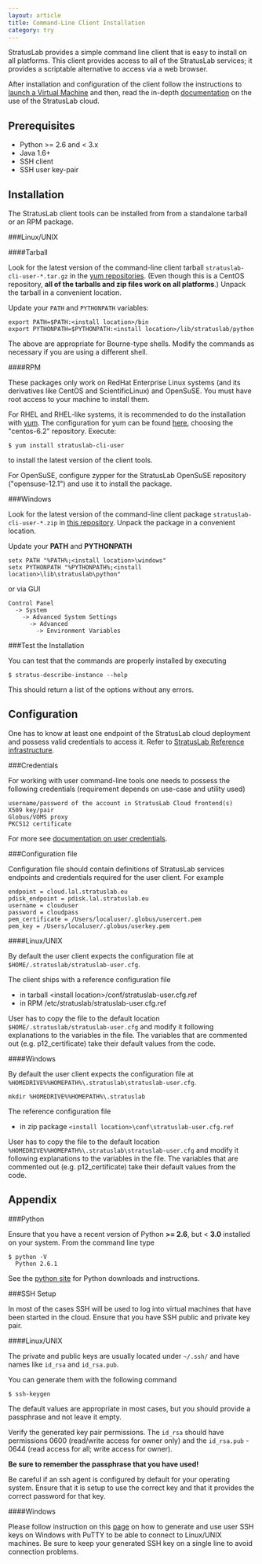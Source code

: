 ```yaml
---
layout: article
title: Command-Line Client Installation
category: try
---
```


StratusLab provides a simple command line client that is easy to
install on all platforms. This client provides access to all of the
StratusLab services; it provides a scriptable alternative to access
via a web browser.

After installation and configuration of the client follow the
instructions to [launch a Virtual Machine][launch-vm] and then, read
the in-depth [documentation][docs] on the use of the StratusLab cloud.

Prerequisites
-------------

* Python >= 2.6 and < 3.x
* Java 1.6+
* SSH client
* SSH user key-pair

Installation
------------

The StratusLab client tools can be installed from from a standalone
tarball or an RPM package.

###Linux/UNIX

####Tarball

Look for the latest version of the command-line client tarball
`stratuslab-cli-user-*.tar.gz` in the [yum
repositories][yum-repo-centos]. (Even though this is a CentOS
repository, **all of the tarballs and zip files work on all
platforms**.)  Unpack the tarball in a convenient location.

Update your `PATH` and `PYTHONPATH` variables:

    export PATH=$PATH:<install location>/bin
    export PYTHONPATH=$PYTHONPATH:<install location>/lib/stratuslab/python

The above are appropriate for Bourne-type shells. Modify the commands
as necessary if you are using a different shell.

####RPM

These packages only work on RedHat Enterprise Linux systems (and its
derivatives like CentOS and ScientificLinux) and OpenSuSE.  You must
have root access to your machine to install them.

For RHEL and RHEL-like systems, it is recommended to do the
installation with [yum][yum]. The configuration for yum can be found
[here][yum-config], choosing the "centos-6.2" repository.  Execute:

    $ yum install stratuslab-cli-user

to install the latest version of the client tools.

For OpenSuSE, configure zypper for the StratusLab OpenSuSE repository
("opensuse-12.1") and use it to install the package.

###Windows

Look for the latest version of the command-line client package
`stratuslab-cli-user-*.zip` in [this repository][yum-repo-centos].
Unpack the package in a convenient location.

Update your **PATH** and **PYTHONPATH**

    setx PATH "%PATH%;<install location>\windows"
    setx PYTHONPATH "%PYTHONPATH%;<install location>\lib\stratuslab\python"

or via GUI

    Control Panel 
      -> System 
        -> Advanced System Settings
          -> Advanced 
            -> Environment Variables

###Test the Installation

You can test that the commands are properly installed by executing

    $ stratus-describe-instance --help

This should return a list of the options without any errors.

Configuration
-------------

One has to know at least one endpoint of the StratusLab cloud
deployment and possess valid credentials to access it. Refer to
[StratusLab Reference infrastructure][sl-ref-infra].

###Credentials

For working with user command-line tools one needs to possess the
following credentials (requirement depends on use-case and utility
used)

    username/password of the account in StratusLab Cloud frontend(s)
    X509 key/pair
    Globus/VOMS proxy
    PKCS12 certificate

For more see [documentation on user credentials][user-creds-docu].

###Configuration file

Configuration file should contain definitions of StratusLab services
endpoints and credentials required for the user client. For example

    endpoint = cloud.lal.stratuslab.eu
    pdisk_endpoint = pdisk.lal.stratuslab.eu
    username = clouduser
    password = cloudpass
    pem_certificate = /Users/localuser/.globus/usercert.pem
    pem_key = /Users/localuser/.globus/userkey.pem

####Linux/UNIX

By default the user client expects the configuration file at
`$HOME/.stratuslab/stratuslab-user.cfg`.

The client ships with a reference configuration file

* in tarball &lt;install location&gt;/conf/stratuslab-user.cfg.ref 
* in RPM /etc/stratuslab/stratuslab-user.cfg.ref 

User has to copy the file to the default location
`$HOME/.stratuslab/stratuslab-user.cfg` and modify it following
explanations to the variables in the file. The variables that are
commented out (e.g. p12_certificate) take their default values from
the code.

####Windows

By default the user client expects the configuration file at
`%HOMEDRIVE%%HOMEPATH%\.stratuslab\stratuslab-user.cfg`.

    mkdir %HOMEDRIVE%%HOMEPATH%\.stratuslab

The reference configuration file 

* in zip package `<install location>\conf\stratuslab-user.cfg.ref`

User has to copy the file to the default location
`%HOMEDRIVE%%HOMEPATH%\.stratuslab\stratuslab-user.cfg` and modify it
following explanations to the variables in the file. The variables
that are commented out (e.g. p12_certificate) take their default
values from the code.

Appendix
--------

###Python

Ensure that you have a recent version of Python **>= 2.6**, but <
**3.0** installed on your system. From the command line type

    $ python -V
      Python 2.6.1

See the [python site][python] for Python downloads and instructions.

###SSH Setup

In most of the cases SSH will be used to log into virtual machines
that have been started in the cloud. Ensure that you have SSH public
and private key pair.

####Linux/UNIX

The private and public keys are usually located under `~/.ssh/` and
have names like `id_rsa` and `id_rsa.pub`.

You can generate them with the following command

    $ ssh-keygen

The default values are appropriate in most cases, but you should
provide a passphrase and not leave it empty.

Verify the generated key pair permissions. The `id_rsa` should have
permissions 0600 (read/write access for owner only) and the
`id_rsa.pub` - 0644 (read access for all; write access for owner).

**Be sure to remember the passphrase that you have used!**

Be careful if an ssh agent is configured by default for your operating
system.  Ensure that it is setup to use the correct key and that it
provides the correct password for that key.

####Windows

Please follow instruction on this [page][amazon-ssh] on how to
generate and use user SSH keys on Windows with PuTTY to be able to
connect to Linux/UNIX machines.  Be sure to keep your generated SSH
key on a single line to avoid connection problems.


[python]: http://python.org/
[yum]: http://yum.baseurl.org/
[yum-config]: http://yum.stratuslab.eu/
[yum-repo-centos]: http://yum.stratuslab.eu/releases/centos-6.2/
[amazon-ssh]: http://docs.amazonwebservices.com/AWSEC2/latest/UserGuide/putty.html
[docs]: /documentation/
[sl-ref-infra]: /try/2012/12/04/try-reference-cloud-infrastructures.html
[launch-vm]: /try/2012/01/01/try-launch-vm.html
[user-creds-docu]: /documentation/2012/10/05/docs-tutor-user-credentials.html
